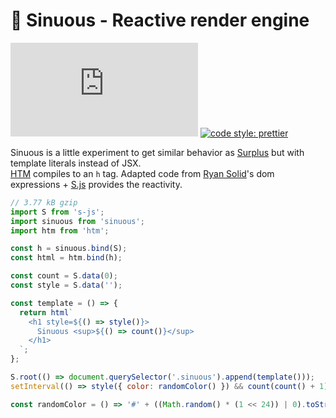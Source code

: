 # 🐍 Sinuous - Reactive render engine

![Badge size](http://img.badgesize.io/https://unpkg.com/sinuous@latest/dist/sinuous.js?compression=gzip&label=gzip&style=flat-square)
[![code style: prettier](https://img.shields.io/badge/code_style-prettier-ff69b4.svg?style=flat-square)](https://github.com/prettier/prettier)

Sinuous is a little experiment to get similar behavior as [Surplus](https://github.com/adamhaile/surplus) but with template literals instead of JSX.  
[HTM](https://github.com/developit/htm) compiles to an `h` tag. Adapted code from [Ryan Solid](https://github.com/ryansolid/babel-plugin-jsx-dom-expressions)'s dom expressions + [S.js](https://github.com/adamhaile/S) provides the reactivity.

```js
// 3.77 kB gzip
import S from 's-js';
import sinuous from 'sinuous';
import htm from 'htm';

const h = sinuous.bind(S);
const html = htm.bind(h);

const count = S.data(0);
const style = S.data('');

const template = () => {
  return html`
    <h1 style=${() => style()}>
      Sinuous <sup>${() => count()}</sup>
    </h1>
  `;
};

S.root(() => document.querySelector('.sinuous').append(template()));
setInterval(() => style({ color: randomColor() }) && count(count() + 1), 1000);

const randomColor = () => '#' + ((Math.random() * (1 << 24)) | 0).toString(16);
```
